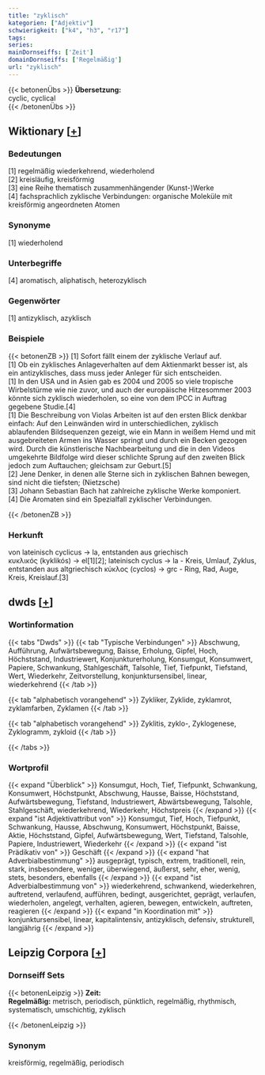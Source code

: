 ```yaml
---
title: "zyklisch"
kategorien: ["Adjektiv"]
schwierigkeit: ["k4", "h3", "r17"]
tags:
series:
mainDornseiffs: ['Zeit']
domainDornseiffs: ['Regelmäßig']
url: "zyklisch"
---
```


{{< betonenÜbs >}}
**Übersetzung:**  
cyclic, cyclical  
{{< /betonenÜbs >}}

## Wiktionary [[+](https://de.wiktionary.org/wiki/zyklisch)]

### Bedeutungen
[1] regelmäßig wiederkehrend, wiederholend  
[2] kreisläufig, kreisförmig  
[3] eine Reihe thematisch zusammenhängender (Kunst-)Werke  
[4] fachsprachlich zyklische Verbindungen: organische Moleküle mit kreisförmig angeordneten Atomen  

### Synonyme
[1] wiederholend  

### Unterbegriffe
[4] aromatisch, aliphatisch, heterozyklisch  

### Gegenwörter
[1] antizyklisch, azyklisch  

### Beispiele
{{< betonenZB >}}
[1] Sofort fällt einem der zyklische Verlauf auf.  
[1] Ob ein zyklisches Anlageverhalten auf dem Aktienmarkt besser ist, als ein antizyklisches, dass muss jeder Anleger für sich entscheiden.  
[1] In den USA und in Asien gab es 2004 und 2005 so viele tropische Wirbelstürme wie nie zuvor, und auch der europäische Hitzesommer 2003 könnte sich zyklisch wiederholen, so eine von dem IPCC in Auftrag gegebene Studie.[4]  
[1] Die Beschreibung von Violas Arbeiten ist auf den ersten Blick denkbar einfach: Auf den Leinwänden wird in unterschiedlichen, zyklisch ablaufenden Bildsequenzen gezeigt, wie ein Mann in weißem Hemd und mit ausgebreiteten Armen ins Wasser springt und durch ein Becken gezogen wird. Durch die künstlerische Nachbearbeitung und die in den Videos umgekehrte Bildfolge wird dieser schlichte Sprung auf den zweiten Blick jedoch zum Auftauchen; gleichsam zur Geburt.[5]  
[2] Jene Denker, in denen alle Sterne sich in zyklischen Bahnen bewegen, sind nicht die tiefsten; (Nietzsche)  
[3] Johann Sebastian Bach hat zahlreiche zyklische Werke komponiert.  
[4] Die Aromaten sind ein Spezialfall zyklischer Verbindungen.  

{{< /betonenZB >}}
### Herkunft
von lateinisch cyclicus → la, entstanden aus griechisch κυκλικός (kyklikós) → el[1][2]; lateinisch cyclus → la - Kreis, Umlauf, Zyklus, entstanden aus altgriechisch κύκλος (cyclos) → grc - Ring, Rad, Auge, Kreis, Kreislauf.[3]  



## dwds [[+](https://www.dwds.de/wb/zyklisch)]

### Wortinformation
{{< tabs "Dwds" >}}
{{< tab "Typische Verbindungen" >}}
Abschwung, Aufführung, Aufwärtsbewegung, Baisse, Erholung, Gipfel, Hoch, Höchststand, Industriewert, Konjunkturerholung, Konsumgut, Konsumwert, Papiere, Schwankung, Stahlgeschäft, Talsohle, Tief, Tiefpunkt, Tiefstand, Wert, Wiederkehr, Zeitvorstellung, konjunktursensibel, linear, wiederkehrend
{{< /tab >}}

{{< tab "alphabetisch vorangehend" >}}
Zykliker, Zyklide, zyklamrot, zyklamfarben, Zyklamen
{{< /tab >}}

{{< tab "alphabetisch vorangehend" >}}
Zyklitis, zyklo-, Zyklogenese, Zyklogramm, zykloid
{{< /tab >}}

{{< /tabs >}}

### Wortprofil
{{< expand "Überblick" >}} Konsumgut, Hoch, Tief, Tiefpunkt, Schwankung, Konsumwert, Höchstpunkt, Abschwung, Hausse, Baisse, Höchststand, Aufwärtsbewegung, Tiefstand, Industriewert, Abwärtsbewegung, Talsohle, Stahlgeschäft, wiederkehrend, Wiederkehr, Höchstpreis {{< /expand >}}
{{< expand "ist Adjektivattribut von" >}} Konsumgut, Tief, Hoch, Tiefpunkt, Schwankung, Hausse, Abschwung, Konsumwert, Höchstpunkt, Baisse, Aktie, Höchststand, Gipfel, Aufwärtsbewegung, Wert, Tiefstand, Talsohle, Papiere, Industriewert, Wiederkehr {{< /expand >}}
{{< expand "ist Prädikativ von" >}} Geschäft {{< /expand >}}
{{< expand "hat Adverbialbestimmung" >}} ausgeprägt, typisch, extrem, traditionell, rein, stark, insbesondere, weniger, überwiegend, äußerst, sehr, eher, wenig, stets, besonders, ebenfalls {{< /expand >}}
{{< expand "ist Adverbialbestimmung von" >}} wiederkehrend, schwankend, wiederkehren, auftretend, verlaufend, aufführen, bedingt, ausgerichtet, geprägt, verlaufen, wiederholen, angelegt, verhalten, agieren, bewegen, entwickeln, auftreten, reagieren {{< /expand >}}
{{< expand "in Koordination mit" >}} konjunktursensibel, linear, kapitalintensiv, antizyklisch, defensiv, strukturell, langjährig {{< /expand >}}

## Leipzig Corpora [[+](https://corpora.uni-leipzig.de/en/res?word=zyklisch&corpusId=deu_newscrawl-public_2018)]

### Dornseiff Sets
{{< betonenLeipzig >}}
**Zeit:**  
**Regelmäßig:** metrisch, periodisch, pünktlich, regelmäßig, rhythmisch, systematisch, umschichtig, zyklisch  

{{< /betonenLeipzig >}}

### Synonym
kreisförmig, regelmäßig, periodisch

